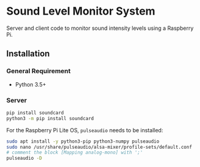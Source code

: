 
# Sound Level Monitor System

Server and client code to monitor sound intensity levels using a Raspberry Pi.

## Installation

### General Requirement

- Python 3.5+

### Server

```sh
pip install soundcard
python3 -m pip install soundcard
```

For the Raspberry Pi Lite OS, `pulseaudio` needs to be installed:
```sh
sudo apt install -y python3-pip python3-numpy pulseaudio
sudo nano /usr/share/pulseaudio/alsa-mixer/profile-sets/default.conf
# comment the block [Mapping analog-mono] with ';'
pulseaudio -D
```

